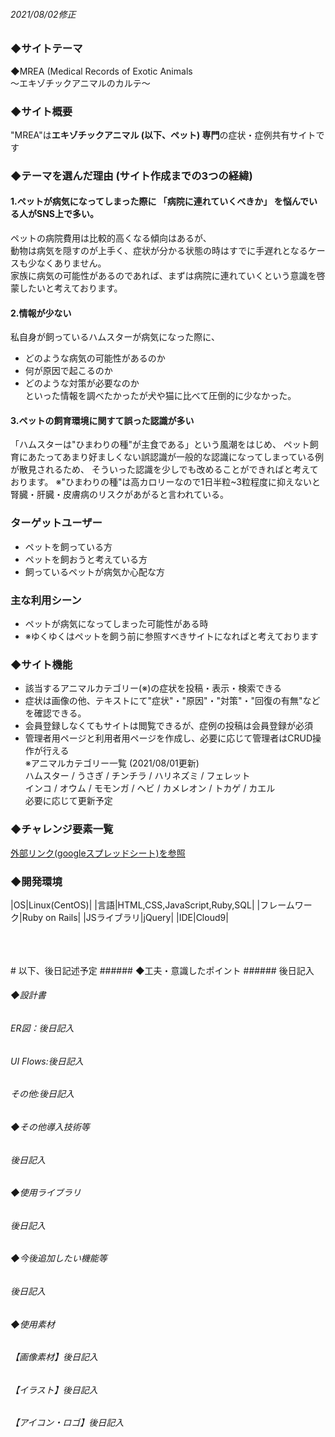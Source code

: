 ###### 2021/08/02修正
### ◆サイトテーマ
◆MREA (Medical Records of Exotic Animals<br>〜エキゾチックアニマルのカルテ〜

### ◆サイト概要
"MREA"は**エキゾチックアニマル (以下、ペット) 専門**の症状・症例共有サイトです

### ◆テーマを選んだ理由 (サイト作成までの3つの経緯)
#### 1.ペットが病気になってしまった際に 「病院に連れていくべきか」 を悩んでいる人がSNS上で多い。<br>
ペットの病院費用は比較的高くなる傾向はあるが、<br>
動物は病気を隠すのが上手く、症状が分かる状態の時はすでに手遅れとなるケースも少なくありません。<br>
家族に病気の可能性があるのであれば、まずは病院に連れていくという意識を啓蒙したいと考えております。<br>

#### 2.情報が少ない
私自身が飼っているハムスターが病気になった際に、<br>
- どのような病気の可能性があるのか
- 何が原因で起こるのか
- どのような対策が必要なのか<br>
といった情報を調べたかったが犬や猫に比べて圧倒的に少なかった。

#### 3.ペットの飼育環境に関すて誤った認識が多い
「ハムスターは"ひまわりの種"が主食である」という風潮をはじめ、
ペット飼育にあたってあまり好ましくない誤認識が一般的な認識になってしまっている例が散見されるため、
そういった認識を少しでも改めることができればと考えております。
※"ひまわりの種"は高カロリーなので1日半粒~3粒程度に抑えないと腎臓・肝臓・皮膚病のリスクがあがると言われている。

### ターゲットユーザー
- ペットを飼っている方
- ペットを飼おうと考えている方
- 飼っているペットが病気か心配な方

### 主な利用シーン
- ペットが病気になってしまった可能性がある時
- ※ゆくゆくはペットを飼う前に参照すべきサイトになればと考えております

### ◆サイト機能
- 該当するアニマルカテゴリー(※)の症状を投稿・表示・検索できる
- 症状は画像の他、テキストにて"症状"・"原因"・"対策"・"回復の有無"などを確認できる。
- 会員登録しなくてもサイトは閲覧できるが、症例の投稿は会員登録が必須
- 管理者用ページと利用者用ページを作成し、必要に応じて管理者はCRUD操作が行える<br>
※アニマルカテゴリー一覧 (2021/08/01更新)<br>
ハムスター / うさぎ / チンチラ / ハリネズミ / フェレット<br>
インコ / オウム / モモンガ / ヘビ / カメレオン / トカゲ / カエル<br>
必要に応じて更新予定

### ◆チャレンジ要素一覧
[外部リンク(googleスプレッドシート)を参照](https://docs.google.com/spreadsheets/d/1BkMUnL6wkStNWFZMsXqk6fRymK1LdaT3vuIrPt6fOW8/edit?usp=sharing)

### ◆開発環境
|OS|Linux(CentOS)|
|言語|HTML,CSS,JavaScript,Ruby,SQL|
|フレームワーク|Ruby on Rails|
|JSライブラリ|jQuery|
|IDE|Cloud9|

<br>
<br>
<br>
# 以下、後日記述予定
###### ◆工夫・意識したポイント
###### 後日記入

###### ◆設計書
###### ER図：後日記入
###### UI Flows:後日記入
###### その他:後日記入

###### ◆その他導入技術等
###### 後日記入

###### ◆使用ライブラリ
###### 後日記入

###### ◆今後追加したい機能等
###### 後日記入

###### ◆使用素材
###### 【画像素材】後日記入
###### 【イラスト】後日記入
###### 【アイコン・ロゴ】後日記入
